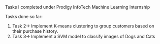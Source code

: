 Tasks I completed under Prodigy InfoTech Machine Learning Internship

Tasks done so far:
1. Task 2-> Implement K-means clustering to group customers based on their purchase history.
2. Task 3-> Implement a SVM model to classify images of Dogs and Cats
